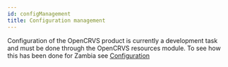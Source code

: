 ```yaml
---
id: configManagement
title: Configuration management
---
```


Configuration of the OpenCRVS product is currently a development task and must be done through the OpenCRVS resources module. To see how this has been done for Zambia see [Configuration](../system_overview/configuration)
